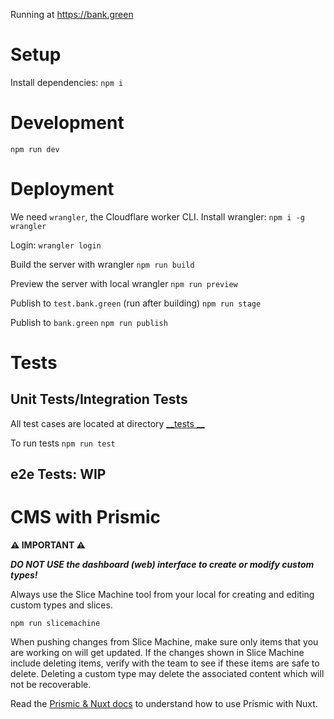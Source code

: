 Running at https://bank.green

# Setup

Install dependencies:
`npm i`

# Development

`npm run dev`

# Deployment

We need `wrangler`, the Cloudflare worker CLI.
Install wrangler:
`npm i -g wrangler`

Login:
`wrangler login`

Build the server with wrangler
`npm run build`

Preview the server with local wrangler
`npm run preview`

Publish to `test.bank.green` (run after building)
`npm run stage`

Publish to `bank.green`
`npm run publish`

# Tests
## Unit Tests/Integration Tests
All test cases are located at directory [__tests __](__tests__)

To run tests
`npm run test`

## e2e Tests: WIP

# CMS with Prismic

**:warning: IMPORTANT :warning:**

**_DO NOT USE the dashboard (web) interface to create or modify custom types!_**

Always use the Slice Machine tool from your local for creating and editing custom types and slices.

`npm run slicemachine`

When pushing changes from Slice Machine, make sure only items that you are working on will get updated. If the changes shown in Slice Machine include deleting items, verify with the team to see if these items are safe to delete. Deleting a custom type may delete the associated content which will not be recoverable.

Read the [Prismic & Nuxt docs](https://prismic.io/docs/nuxt) to understand how to use Prismic with Nuxt.
